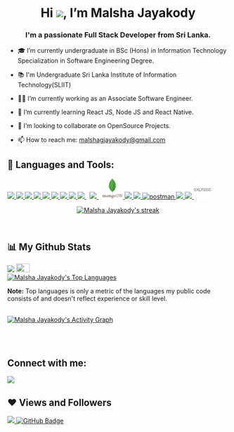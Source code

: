 <!-- <a href="#"><img width="100%" height="auto" src="https://www.vecteezy.com/vector-art/227854-female-developer-vectorhttps://www.vecteezy.com/vector-art/227854-female-developer-vector" height="175px"/></a> -->

<h1 align="center">Hi <img src="https://raw.githubusercontent.com/MartinHeinz/MartinHeinz/master/wave.gif" width="30px">, I’m Malsha Jayakody</h1>

<h3 align="center">I'm a passionate Full Stack Developer from Sri Lanka.</h3>

- 🎓 I’m currently undergraduate in BSc (Hons) in Information Technology Specialization in Software Engineering Degree.

- 📚 I'm Undergraduate Sri Lanka Institute of Information Technology(SLIIT)

- 👩‍💻 I’m currently working as an Associate Software Engineer.

- 🌱 I’m currently learning React JS, Node JS and React Native.

- 👯 I’m looking to collaborate on OpenSource Projects.

- 📫 How to reach me:  malshagjayakody@gmail.com



## 🚀 Languages and Tools:

<p align="left"> 
    <a href="https://www.java.com" target="_blank"> <img src="https://img.icons8.com/color/48/000000/java-coffee-cup-logo.png"/> </a>
    <a href="https://reactjs.org/" target="_blank"> <img src="https://img.icons8.com/color/48/000000/react-native.png"/> </a>
    <a href="https://spring.io/projects/spring-boot" target="_blank"> <img src="https://img.icons8.com/color/48/000000/spring-logo.png"/> </a> 
    <a href="https://developer.mozilla.org/en-US/docs/Web/JavaScript" target="_blank"> <img src="https://img.icons8.com/color/48/000000/javascript.png"/> </a> 
    <a href="https://www.w3.org/html/" target="_blank"> <img src="https://img.icons8.com/color/48/000000/html-5.png"/> </a> 
    <a href="https://www.w3schools.com/css/" target="_blank"> <img src="https://img.icons8.com/color/48/000000/css3.png"/> </a> 
    <a href="https://getbootstrap.com" target="_blank"> <img src="https://img.icons8.com/color/48/000000/bootstrap.png"/> </a> 
    <a href="https://www.python.org" target="_blank"> <img src="https://img.icons8.com/color/48/000000/python.png"/> </a> 
    <a style="padding-right:8px;" href="https://nodejs.org" target="_blank"> <img src="https://img.icons8.com/color/48/000000/nodejs.png"/> </a> 
    <a style="padding-right:8px;" href="https://www.mysql.com/" target="_blank"> <img src="https://img.icons8.com/fluent/50/000000/mysql-logo.png"/> </a>
    <a href="https://www.mongodb.com/" target="_blank"> <img src="https://raw.githubusercontent.com/devicons/devicon/master/icons/mongodb/mongodb-original-wordmark.svg" alt="mongodb" width="48" height="48"/> </a> 
    <a href="https://www.typescriptlang.org/" target="_blank"> <img src="https://img.icons8.com/color/48/000000/typescript.png"/> </a> 
    <a href="https://firebase.google.com/" target="_blank"> <img src="https://img.icons8.com/color/48/000000/firebase.png"/> </a> 
    <a href="https://postman.com" target="_blank"> <img src="https://www.vectorlogo.zone/logos/getpostman/getpostman-icon.svg" alt="postman" width="45" height="45"/> </a>   
    <a href="https://git-scm.com/" target="_blank"> <img src="https://img.icons8.com/color/48/000000/git.png"/> </a> 
<!--     <a href="https://www.jenkins.io" target="_blank"> <img src="https://www.vectorlogo.zone/logos/jenkins/jenkins-icon.svg" alt="jenkins" width="48" height="48"/> </a>  -->
    <a href="https://redux.js.org" target="_blank"> <img src="https://img.icons8.com/color/48/000000/redux.png"/> </a>
    <a href="https://expressjs.com" target="_blank"> <img src="https://raw.githubusercontent.com/devicons/devicon/master/icons/express/express-original-wordmark.svg" alt="express" width="40" height="40"/> </a>
</p>

<p align="center">
    <a href="https://github.com/Malsha2000/github-readme-streak-stats">
        <img title="🔥 Get streak stats for your profile at git.io/streak-stats" alt="Malsha Jayakody's streak" src="https://github-readme-streak-stats.herokuapp.com/?user=Malsha2000&theme=black-ice&hide_border=true&stroke=0000&background=060A0CD0"/>
    </a>
</p>
</br>
<h2>📊 My Github Stats</h2>
<img src = "https://github-readme-stats.vercel.app/api?username=Malsha2000&&show_icons=true&title_color=ffffff&icon_color=bb2acf&text_color=daf7dc&bg_color=151515"> 
<a href="#"><img width="25%" height="25%" src="https://media.giphy.com/media/ndM7oIOjaDQOhMKtF3/giphy.gif" height="175px"/></a>

<br/>
 <a href="https://github.com/Malsha2000/github-readme-stats"><img alt="Malsha Jayakody's Top Languages" src="https://github-readme-stats.vercel.app/api/top-langs/?username=Malsha2000&langs_count=8&count_private=true&layout=compact&theme=react&hide_border=true&bg_color=0D1117" /></a>
  <br/>
   
  <b>Note:</b> Top languages is only a metric of the languages my public code consists of and doesn't reflect experience or skill level.
<br/>
<br/>

<a href="https://github.com/Malsha2000/github-readme-activity-graph"><img alt="Malsha Jayakody's Activity Graph" src="https://activity-graph.herokuapp.com/graph?username=Malsha2000&bg_color=0D1117&color=5BCDEC&line=5BCDEC&point=FFFFFF&hide_border=true" /></a>

<br/>
<br/>

## Connect with me:
<p align="left">

<a href = "https://www.linkedin.com/in/malsha-jayakody-7a415b227/"><img src="https://img.icons8.com/fluent/48/000000/linkedin.png"/></a>
<!-- <a href = "malshageethmi_00"><img src="https://img.icons8.com/fluent/48/000000/instagram-new.png"/></a> -->

## ❤ Views and Followers
<a href="https://github.com/Meghna-DAS/github-profile-views-counter">
    <img src="https://komarev.com/ghpvc/?username=Malsha2000">
</a>
<a href="https://github.com/Malsha2000?tab=followers"><img src="https://img.shields.io/github/followers/Malsha2000?label=Followers&style=social" alt="GitHub Badge"></a>
